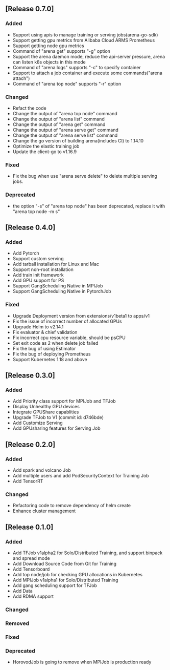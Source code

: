 ## [Release 0.7.0]

### Added

- Support using apis to manage training or serving jobs(arena-go-sdk)
- Support getting gpu metrics from Alibaba Cloud ARMS Prometheus
- Support getting node gpu metrics
- Command of "arena get" supports "-g" option
- Support the arena daemon mode, reduce the api-server pressure, arena can listen k8s objects in this mode
- Command of "arena logs" supports "-c" to specify container
- Support to attach a job container and execute some commands("arena attach")
- Command of "arena top node" supports "-r" option

### Changed

- Refact the code
- Change the output of "arena top node" command
- Change the output of "arena list" command
- Change the output of "arena get" command
- Change the output of "arena serve get" command  
- Change the output of "arena serve list" command 
- Change the go version of building arena(includes CI) to 1.14.10
- Optimize the elastic training job
- Update the client-go to v1.16.9
  
### Fixed

- Fix the bug when use "arena serve delete" to delete multiple serving jobs.

### Deprecated

- the option "-s" of "arena top node" has been deprecated, replace it with "arena top node -m s"



## [Release 0.4.0]

### Added

- Add Pytorch
- Support custom serving
- Add tarball installation for Linux and Mac
- Support non-root installation
- Add train init framework
- Add GPU support for PS
- Support GangScheduling Native in MPIJob
- Support GangScheduling Native in PytorchJob

### Fixed

- Upgrade Deployment version from extensions/v1beta1 to apps/v1
- Fix the issue of incorrect number of allocated GPUs
- Upgrade Helm to v2.14.1
- Fix evaluator & chief validation
- Fix incorrect cpu resource variable, should be psCPU
- Set exit code as 2 when delete job failed
- Fix the bug of using Estimator
- Fix the bug of deploying Prometheus
- Support Kubernetes 1.18 and above

## [Release 0.3.0]

### Added

- Add Priority class support for MPIJob and TFJob
- Display Unhealthy GPU devices
- Integrate GPUShare capablities
- Upgrade TFJob to V1 (commit id: d746bde)
- Add Customize Serving
- Add GPUsharing features for Serving Job

## [Release 0.2.0]

### Added

- Add spark and volcano Job
- Add multiple users and add PodSecurityContext for Training Job
- Add TensorRT

### Changed

- Refactoring code to remove dependency of helm create
- Enhance cluster management

## [Release 0.1.0]

### Added

- Add TFJob v1alpha2 for Solo/Distributed Training, and support binpack and spread mode
- Add Download Source Code from Git for Training
- Add Tensorboard
- Add top node/job for checking GPU allocations in Kubernetes
- Add MPIJob v1alpha1 for Solo/Distributed Training
- Add gang scheduling support for TFJob
- Add Data
- Add RDMA support

### Changed

### Removed

### Fixed

### Deprecated

- HorovodJob is going to remove when MPIJob is production ready
